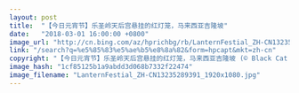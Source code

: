 ```yaml
---
layout: post
title:  "【今日元宵节】乐圣岭天后宫悬挂的红灯笼，马来西亚吉隆坡"
date:   "2018-03-01 16:00:00 +0800"
image_url: "http://cn.bing.com/az/hprichbg/rb/LanternFestial_ZH-CN13235289391_1920x1080.jpg"
link: "/search?q=%e5%85%83%e5%ae%b5%e8%8a%82&form=hpcapt&mkt=zh-cn"
copyright: "【今日元宵节】乐圣岭天后宫悬挂的红灯笼，马来西亚吉隆坡 (© Black Cat Imaging/AlamyStock Photo）"
image_hash: "1cf85125b1a9abdd3d068b7332f22474"
image_filename: "LanternFestial_ZH-CN13235289391_1920x1080.jpg"
---
```

